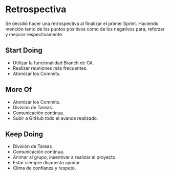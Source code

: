 # Retrospectiva

Se decidió hacer una retrospectiva al finalizar el primer Sprint. Haciendo mención tanto de los puntos positivos como de los negativos para, reforzar y mejorar respectivamente.

## Start Doing

* Utilizar la funcionalidad Branch de Git.
* Realizar reuniones más frecuentes.
* Atomizar los Commits.

## More Of

* Atomizar los Commits.
* División de Tareas.
* Comunicación continua.
* Subir a GitHub todo el avance realizado.

## Keep Doing

* División de Tareas
* Comunicación continua.
* Animar al grupo, insentivar a realizar el proyecto.
* Estar siempre dispuesto ayudar.
* Clima de confianza y respeto.